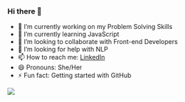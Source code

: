 ### Hi there 👋

- 🔭 I’m currently working on my Problem Solving Skills
- 🌱 I’m currently learning JavaScript
- 👯 I’m looking to collaborate with Front-end Developers
- 🤔 I’m looking for help with NLP
- 📫 How to reach me: [LinkedIn](https://www.linkedin.com/in/praniti-parmar/)
- 😄 Pronouns: She/Her
- ⚡ Fun fact: Getting started with GitHub

<img src="https://github-readme-stats.vercel.app/api?username=praniti111&&show_icons=true&title_color=ffffff&icon_color=bb2acf&text_color=daf7dc&bg_color=151515">
